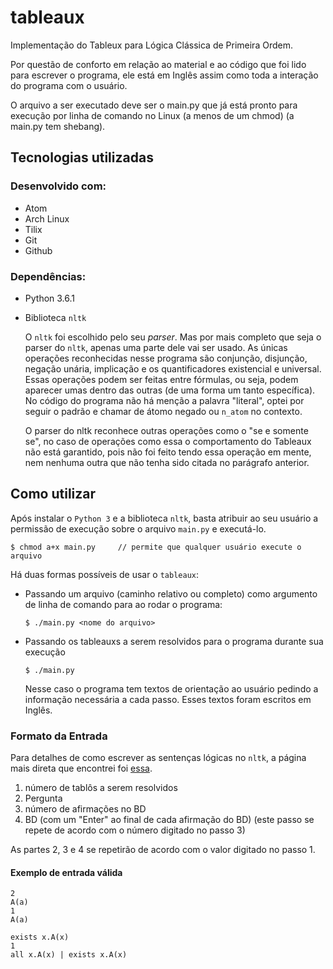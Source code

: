 # tableaux

Implementação do Tableux para Lógica Clássica de Primeira Ordem.

Por questão de conforto em relação ao material e ao código que foi lido para escrever o programa, ele está em Inglês assim como toda a interação do programa com o usuário.

O arquivo a ser executado deve ser o main.py que já está pronto para execução por linha de comando no Linux (a menos de um chmod) (a main.py tem shebang).

## Tecnologias utilizadas

### Desenvolvido com:

* Atom
* Arch Linux
* Tilix
* Git
* Github

### Dependências:

* Python 3.6.1
* Biblioteca `nltk`

	O `nltk` foi escolhido pelo seu _parser_. Mas por mais completo que seja o parser do `nltk`, apenas uma parte dele vai ser usado. As únicas operações reconhecidas nesse programa são conjunção, disjunção, negação unária, implicação e os quantificadores existencial e universal. Essas operações podem ser feitas entre fórmulas, ou seja, podem aparecer umas dentro das outras (de uma forma um tanto específica). No código do programa não há menção a palavra "literal", optei por seguir o padrão e chamar de átomo negado ou `n_atom` no contexto.

	O parser do nltk reconhece outras operações como o "se e somente se", no caso de operações como essa o comportamento do Tableaux não está garantido, pois não foi feito tendo essa operação em mente, nem nenhuma outra que não tenha sido citada no parágrafo anterior.

## Como utilizar

Após instalar o `Python 3` e a biblioteca `nltk`, basta atribuir ao seu usuário a permissão de execução sobre o arquivo `main.py` e executá-lo.

	$ chmod a+x main.py 	// permite que qualquer usuário execute o arquivo

Há duas formas possíveis de usar o `tableaux`:

* Passando um arquivo (caminho relativo ou completo) como argumento de linha de comando para ao rodar o programa:

	```
	$ ./main.py <nome do arquivo>
	```

* Passando os tableauxs a serem resolvidos para o programa durante sua execução

	```
	$ ./main.py
	```

	Nesse caso o programa tem textos de orientação ao usuário pedindo a informação necessária a cada passo. Esses textos foram escritos em Inglês.

### Formato da Entrada

Para detalhes de como escrever as sentenças lógicas no `nltk`, a página mais direta que encontrei foi [essa](http://www.nltk.org/howto/logic.html).

1. número de tablôs a serem resolvidos
2. Pergunta
3. número de afirmações no BD
4. BD (com um "Enter" ao final de cada afirmação do BD) (este passo se repete de acordo com o número digitado no passo 3)

As partes 2, 3 e 4 se repetirão de acordo com o valor digitado no passo 1.

#### Exemplo de entrada válida

```
2
A(a)
1
A(a)

exists x.A(x)
1
all x.A(x) | exists x.A(x)
```
